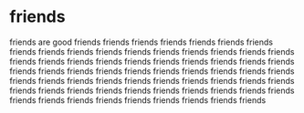 # friends
friends are good
friends
friends
friends
friends
friends
friends
friends
friends
friends
friends
friends
friends
friends
friends
friends
friends
friends
friends
friends
friends
friends
friends
friends
friends
friends
friends
friends
friends
friends
friends
friends
friends
friends
friends
friends
friends
friends
friends
friends
friends
friends
friends
friends
friends
friends
friends
friends
friends
friends
friends
friends
friends
friends
friends
friends
friends
friends
friends
friends
friends
friends
friends
friends
friends
friends
friends
